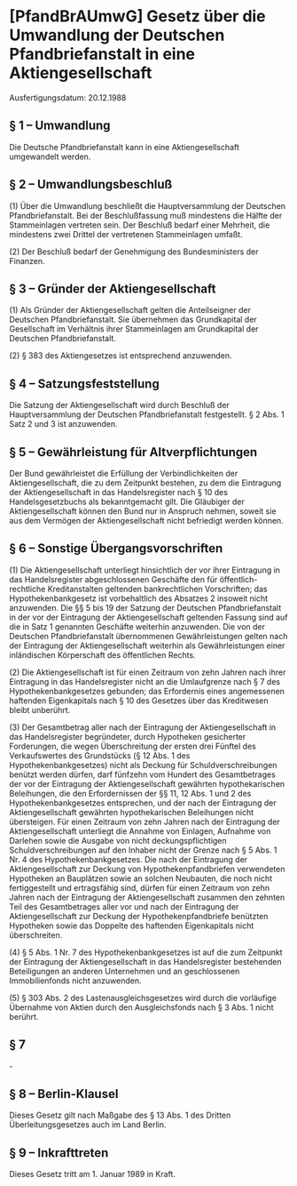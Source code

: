 # [PfandBrAUmwG] Gesetz über die Umwandlung der Deutschen Pfandbriefanstalt in eine Aktiengesellschaft

Ausfertigungsdatum: 20.12.1988

 

## § 1 – Umwandlung

Die Deutsche Pfandbriefanstalt kann in eine Aktiengesellschaft umgewandelt werden.


## § 2 – Umwandlungsbeschluß

(1) Über die Umwandlung beschließt die Hauptversammlung der Deutschen Pfandbriefanstalt. Bei der Beschlußfassung muß mindestens die Hälfte der Stammeinlagen vertreten sein. Der Beschluß bedarf einer Mehrheit, die mindestens zwei Drittel der vertretenen Stammeinlagen umfaßt.

(2) Der Beschluß bedarf der Genehmigung des Bundesministers der Finanzen.


## § 3 – Gründer der Aktiengesellschaft

(1) Als Gründer der Aktiengesellschaft gelten die Anteilseigner der Deutschen Pfandbriefanstalt. Sie übernehmen das Grundkapital der Gesellschaft im Verhältnis ihrer Stammeinlagen am Grundkapital der Deutschen Pfandbriefanstalt.

(2) § 383 des Aktiengesetzes ist entsprechend anzuwenden.


## § 4 – Satzungsfeststellung

Die Satzung der Aktiengesellschaft wird durch Beschluß der Hauptversammlung der Deutschen Pfandbriefanstalt festgestellt. § 2 Abs. 1 Satz 2 und 3 ist anzuwenden.


## § 5 – Gewährleistung für Altverpflichtungen

Der Bund gewährleistet die Erfüllung der Verbindlichkeiten der Aktiengesellschaft, die zu dem Zeitpunkt bestehen, zu dem die Eintragung der Aktiengesellschaft in das Handelsregister nach § 10 des Handelsgesetzbuchs als bekanntgemacht gilt. Die Gläubiger der Aktiengesellschaft können den Bund nur in Anspruch nehmen, soweit sie aus dem Vermögen der Aktiengesellschaft nicht befriedigt werden können.


## § 6 – Sonstige Übergangsvorschriften

(1) Die Aktiengesellschaft unterliegt hinsichtlich der vor ihrer Eintragung in das Handelsregister abgeschlossenen Geschäfte den für öffentlich-rechtliche Kreditanstalten geltenden bankrechtlichen Vorschriften; das Hypothekenbankgesetz ist vorbehaltlich des Absatzes 2 insoweit nicht anzuwenden. Die §§ 5 bis 19 der Satzung der Deutschen Pfandbriefanstalt in der vor der Eintragung der Aktiengesellschaft geltenden Fassung sind auf die in Satz 1 genannten Geschäfte weiterhin anzuwenden. Die von der Deutschen Pfandbriefanstalt übernommenen Gewährleistungen gelten nach der Eintragung der Aktiengesellschaft weiterhin als Gewährleistungen einer inländischen Körperschaft des öffentlichen Rechts.

(2) Die Aktiengesellschaft ist für einen Zeitraum von zehn Jahren nach ihrer Eintragung in das Handelsregister nicht an die Umlaufgrenze nach § 7 des Hypothekenbankgesetzes gebunden; das Erfordernis eines angemessenen haftenden Eigenkapitals nach § 10 des Gesetzes über das Kreditwesen bleibt unberührt.

(3) Der Gesamtbetrag aller nach der Eintragung der Aktiengesellschaft in das Handelsregister begründeter, durch Hypotheken gesicherter Forderungen, die wegen Überschreitung der ersten drei Fünftel des Verkaufswertes des Grundstücks (§ 12 Abs. 1 des Hypothekenbankgesetzes) nicht als Deckung für Schuldverschreibungen benützt werden dürfen, darf fünfzehn vom Hundert des Gesamtbetrages der vor der Eintragung der Aktiengesellschaft gewährten hypothekarischen Beleihungen, die den Erfordernissen der §§ 11, 12 Abs. 1 und 2 des Hypothekenbankgesetzes entsprechen, und der nach der Eintragung der Aktiengesellschaft gewährten hypothekarischen Beleihungen nicht übersteigen. Für einen Zeitraum von zehn Jahren nach der Eintragung der Aktiengesellschaft unterliegt die Annahme von Einlagen, Aufnahme von Darlehen sowie die Ausgabe von nicht deckungspflichtigen Schuldverschreibungen auf den Inhaber nicht der Grenze nach § 5 Abs. 1 Nr. 4 des Hypothekenbankgesetzes. Die nach der Eintragung der Aktiengesellschaft zur Deckung von Hypothekenpfandbriefen verwendeten Hypotheken an Bauplätzen sowie an solchen Neubauten, die noch nicht fertiggestellt und ertragsfähig sind, dürfen für einen Zeitraum von zehn Jahren nach der Eintragung der Aktiengesellschaft zusammen den zehnten Teil des Gesamtbetrages aller vor und nach der Eintragung der Aktiengesellschaft zur Deckung der Hypothekenpfandbriefe benützten Hypotheken sowie das Doppelte des haftenden Eigenkapitals nicht überschreiten.

(4) § 5 Abs. 1 Nr. 7 des Hypothekenbankgesetzes ist auf die zum Zeitpunkt der Eintragung der Aktiengesellschaft in das Handelsregister bestehenden Beteiligungen an anderen Unternehmen und an geschlossenen Immobilienfonds nicht anzuwenden.

(5) § 303 Abs. 2 des Lastenausgleichsgesetzes wird durch die vorläufige Übernahme von Aktien durch den Ausgleichsfonds nach § 3 Abs. 1 nicht berührt.


## § 7

\-


## § 8 – Berlin-Klausel

Dieses Gesetz gilt nach Maßgabe des § 13 Abs. 1 des Dritten Überleitungsgesetzes auch im Land Berlin.


## § 9 – Inkrafttreten

Dieses Gesetz tritt am 1. Januar 1989 in Kraft.
